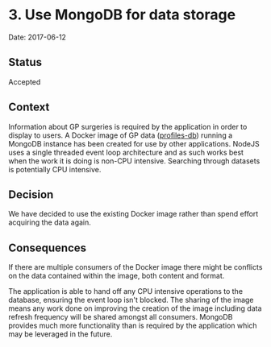 # 3. Use MongoDB for data storage

Date: 2017-06-12

## Status

Accepted

## Context

Information about GP surgeries is required by the application in order to display to users.
A Docker image of GP data
([profiles-db](https://hub.docker.com/r/nhsuk/profiles-db/)) running a MongoDB
instance has been created for use by other applications.
NodeJS uses a single threaded event loop architecture and as such works best when the work it is doing is non-CPU intensive. Searching through datasets is potentially CPU intensive.

## Decision

We have decided to use the existing Docker image rather than spend effort
acquiring the data again.

## Consequences

If there are multiple consumers of the Docker image there might be conflicts on
the data contained within the image, both content and format.

The application is able to hand off any CPU intensive operations to the
database, ensuring the event loop isn't blocked.
The sharing of the image means any work done on improving the creation of the
image including data refresh frequency will be shared amongst all consumers.
MongoDB provides much more functionality than is required by the application
which may be leveraged in the future.
